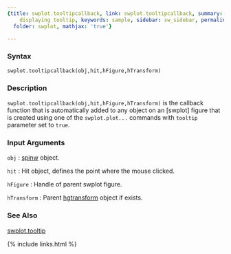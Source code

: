 ```yaml
---
{title: swplot.tooltipcallback, link: swplot.tooltipcallback, summary: callback for
    displaying tooltip, keywords: sample, sidebar: sw_sidebar, permalink: swplot_tooltipcallback,
  folder: swplot, mathjax: 'true'}

---
```

  
### Syntax
  
`swplot.tooltipcallback(obj,hit,hFigure,hTransform)`
  
### Description
  
`swplot.tooltipcallback(obj,hit,hFigure,hTransform)` is the callback
function that is automatically added to any object on an [swplot] figure
that is created using one of the `swplot.plot...` commands with `tooltip`
parameter set to `true`.
  
### Input Arguments
  
`obj`
: [spinw](spinw) object.
  
`hit`
:  Hit object, defines the point where the mouse clicked.
  
`hFigure`
: Handle of parent swplot figure.
  
`hTransform`
: Parent [hgtransform](https://www.mathworks.com/help/matlab/ref/hgtransform.html) object if exists.
  
### See Also
  
[swplot.tooltip](swplot_tooltip)
 

{% include links.html %}
